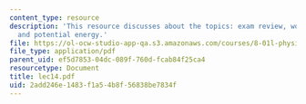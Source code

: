 ```yaml
---
content_type: resource
description: 'This resource discusses about the topics: exam review, work/energy,
  and potential energy.'
file: https://ol-ocw-studio-app-qa.s3.amazonaws.com/courses/8-01l-physics-i-classical-mechanics-fall-2005/2add246e1483f1a54b8f56838be7834f_lec14.pdf
file_type: application/pdf
parent_uid: ef5d7853-04dc-089f-760d-fcab84f25ca4
resourcetype: Document
title: lec14.pdf
uid: 2add246e-1483-f1a5-4b8f-56838be7834f
---
```

